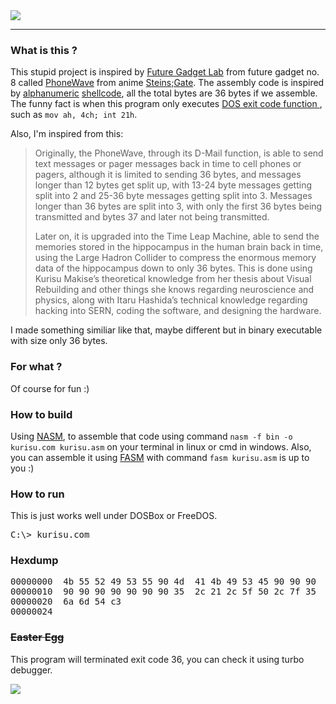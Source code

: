 <img src= "https://github.com/febnug/kurisu/blob/main/kurisu-makise.png"/>

---
<h3>What is this ?</h3>
<p>This stupid project is inspired by <a href="https://steins-gate.fandom.com/wiki/Future_Gadget_Lab">Future Gadget Lab</a> from future gadget no. 8 called <a href="https://steins-gate.fandom.com/wiki/PhoneWave">PhoneWave</a> from anime <a href="https://myanimelist.net/anime/9253/Steins_Gate">Steins;Gate</a>. The assembly code is inspired by <a href="https://en.wikipedia.org/wiki/Alphanumericals">alphanumeric</a> <a href="https://en.wikipedia.org/wiki/Shellcode">shellcode</a>, all the total bytes are 36 bytes if
we assemble. The funny fact is when this program only executes <a href="http://spike.scu.edu.au/~barry/interrupts.html#ah4c"> DOS exit code function </a>, such as <code>mov ah, 4ch; int 21h</code>. </p>

<p>Also, I'm inspired from this:</p>
<blockquote>
  Originally, the PhoneWave, through its D-Mail function, is able to send text messages or pager messages back in time to cell phones or pagers, although it is limited to sending 36 bytes, and messages longer than 12 bytes get split up, with 13-24 byte messages getting split into 2 and 25-36 byte messages getting split into 3. Messages longer than 36 bytes are split into 3, with only the first 36 bytes being transmitted and bytes 37 and later not being transmitted. 
  
  Later on, it is upgraded into the Time Leap Machine, able to send the memories stored in the hippocampus in the human brain back in time, using the Large Hadron Collider to compress the enormous memory data of the hippocampus down to only 36 bytes. This is done using Kurisu Makise’s theoretical knowledge from her thesis about Visual Rebuilding and other things she knows regarding neuroscience and physics, along with Itaru Hashida’s technical knowledge regarding hacking into SERN, coding the software, and designing the hardware.
  </blockquote>
  
  <p>I made something similiar like that, maybe different but in binary executable with size only 36 bytes.</p>

<h3>For what ?</h3>
<p>Of course for fun :)</p>

<h3>How to build</h3>
<p>Using <a href="https://nasm.us">NASM</a>, to assemble that code using command <code>nasm -f bin -o kurisu.com kurisu.asm</code> on your terminal in linux or cmd in windows. Also, you can assemble it using <a href="https://flatassembler.net">FASM</a> with command <code>fasm kurisu.asm</code> is up to you :) </p>
  
<h3>How to run</h3>
<p>This is just works well under DOSBox or FreeDOS.</p>
<pre>C:\> kurisu.com</pre>

<h3>Hexdump</h3>
<pre>
00000000  4b 55 52 49 53 55 90 4d  41 4b 49 53 45 90 90 90  |KURISU.MAKISE...|
00000010  90 90 90 90 90 90 90 35  2c 21 2c 5f 50 2c 7f 35  |.......5,!,_P,.5|
00000020  6a 6d 54 c3                                       |jmT.|
00000024
</pre>

<strike><h3>Easter Egg</h3></strike>
</p>This program will terminated exit code 36, you can check it using turbo debugger.</p>
<img src="https://github.com/febnug/kurisu/blob/main/kurisu-debug.png"/>
